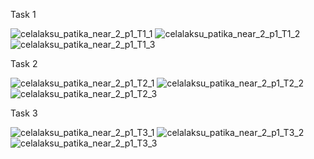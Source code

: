 Task 1

![celalaksu_patika_near_2_p1_T1_1](https://user-images.githubusercontent.com/32665644/162143399-3736f138-947d-4812-a350-530f3c80c67a.png)
![celalaksu_patika_near_2_p1_T1_2](https://user-images.githubusercontent.com/32665644/162143415-5026f1eb-0f11-422d-972c-93f4a998e54c.png)
![celalaksu_patika_near_2_p1_T1_3](https://user-images.githubusercontent.com/32665644/162143423-dc310809-43ff-43e0-8bbd-328877ee1905.png)

Task 2

![celalaksu_patika_near_2_p1_T2_1](https://user-images.githubusercontent.com/32665644/162143462-430757f0-dcf6-40a8-9ba5-c72522bc6ff8.png)
![celalaksu_patika_near_2_p1_T2_2](https://user-images.githubusercontent.com/32665644/162143512-67bc28eb-8c9a-4c7a-9edb-8fc4165814e9.png)
![celalaksu_patika_near_2_p1_T2_3](https://user-images.githubusercontent.com/32665644/162143540-f53a7eaf-3bf8-47c5-a812-3a92c69c8a94.png)

Task 3

![celalaksu_patika_near_2_p1_T3_1](https://user-images.githubusercontent.com/32665644/162143583-4b298a44-0e9a-481a-b5b5-467e8a3b846f.png)
![celalaksu_patika_near_2_p1_T3_2](https://user-images.githubusercontent.com/32665644/162143599-420880fd-acc6-4cb0-971f-d3ee2378b706.png)
![celalaksu_patika_near_2_p1_T3_3](https://user-images.githubusercontent.com/32665644/162143610-2af98991-cd02-4f76-abd6-a3ffea8a0750.png)
